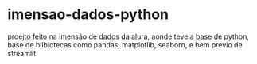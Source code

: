 # imensao-dados-python

proejto feito na imensão de dados da alura, aonde teve a base de python, base de bilbiotecas como pandas, matplotlib, seaborn, e bem previo de streamlit
